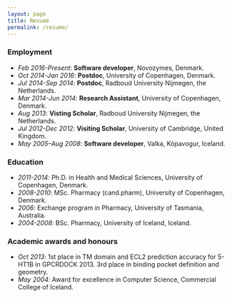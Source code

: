 ```yaml
---
layout: page
title: Resumé
permalink: /resume/
---
```


### Employment

* *Feb 2016-Present*: **Software developer**, Novozymes, Denmark.
* *Oct 2014-Jan 2016*: **Postdoc**, University of Copenhagen, Denmark.
* *Jul 2014-Sep 2014*: **Postdoc**, Radboud University Nijmegen, the Netherlands.
* *Mar 2014-Jun 2014*: **Research Assistant**, University of Copenhagen, Denmark.
* *Aug 2013*: **Visting Scholar**, Radboud University Nijmegen, the Netherlands.
* *Jul 2012-Dec 2012*: **Visiting Scholar**, University of Cambridge, United Kingdom.
* *May 2005–Aug 2008*: **Software developer**, Valka, Kópavogur, Iceland.

### Education

* *2011-2014*: Ph.D. in Health and Medical Sciences, University of Copenhagen, Denmark.
* *2008-2010*: MSc. Pharmacy (cand.pharm), University of Copenhagen, Denmark.
* *2006*: Exchange program in Pharmacy, University of Tasmania, Australia.
* *2004-2008*: BSc. Pharmacy, University of Iceland, Iceland.

### Academic awards and honours

* *Oct 2013*: 1st place in TM domain and ECL2 prediction accuracy for 5-HT1B in GPCRDOCK 2013. 3rd place in binding
pocket definition and geometry.
* *May 2004*: Award for excellence in Computer Science, Commercial College of Iceland.
